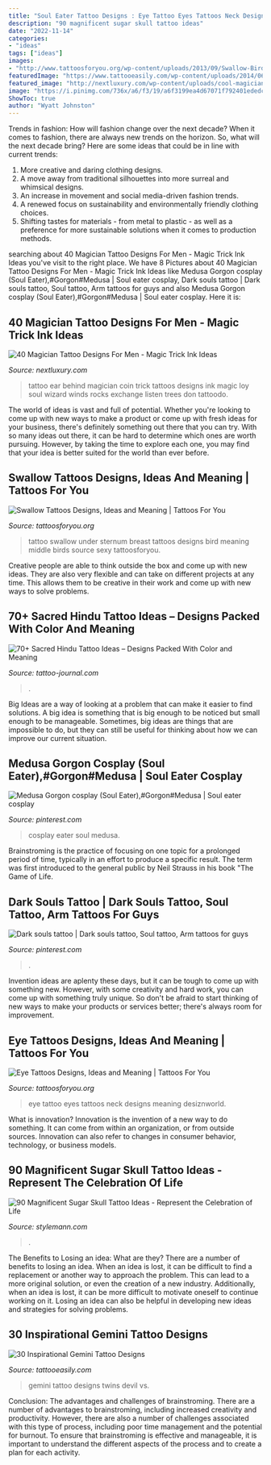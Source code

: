 ```yaml
---
title: "Soul Eater Tattoo Designs : Eye Tattoo Eyes Tattoos Neck Designs Meaning Desiznworld"
description: "90 magnificent sugar skull tattoo ideas"
date: "2022-11-14"
categories:
- "ideas"
tags: ["ideas"]
images:
- "http://www.tattoosforyou.org/wp-content/uploads/2013/09/Swallow-Bird-Tattoo-Designs.jpg"
featuredImage: "https://www.tattooeasily.com/wp-content/uploads/2014/06/url-7.jpg"
featured_image: "http://nextluxury.com/wp-content/uploads/cool-magician-trick-coin-behind-the-ear-tattoo-design-ideas-for-male.jpg"
image: "https://i.pinimg.com/736x/a6/f3/19/a6f3199ea4d67071f792401ededc31c2.jpg"
ShowToc: true
author: "Wyatt Johnston"
---
```



Trends in fashion: How will fashion change over the next decade?
When it comes to fashion, there are always new trends on the horizon. So, what will the next decade bring? Here are some ideas that could be in line with current trends: 
1. More creative and daring clothing designs.
2. A move away from traditional silhouettes into more surreal and whimsical designs.
3. An increase in movement and social media-driven fashion trends.
4. A renewed focus on sustainability and environmentally friendly clothing choices. 
5. Shifting tastes for materials - from metal to plastic - as well as a preference for more sustainable solutions when it comes to production methods.

	

		
searching about 40 Magician Tattoo Designs For Men - Magic Trick Ink Ideas you've visit to the right place. We have 8 Pictures about 40 Magician Tattoo Designs For Men - Magic Trick Ink Ideas like Medusa Gorgon cosplay (Soul Eater),#Gorgon#Medusa | Soul eater cosplay, Dark souls tattoo | Dark souls tattoo, Soul tattoo, Arm tattoos for guys and also Medusa Gorgon cosplay (Soul Eater),#Gorgon#Medusa | Soul eater cosplay. Here it is:
		
    
## 40 Magician Tattoo Designs For Men - Magic Trick Ink Ideas

<img loading=lazy src="http://nextluxury.com/wp-content/uploads/cool-magician-trick-coin-behind-the-ear-tattoo-design-ideas-for-male.jpg" onerror="this.onerror=null;this.src='https://tse4.mm.bing.net/th?id=OIP.Hxstnt8nOP9jhn9EMB9ueQHaJ4&amp;pid=15.1';" alt="40 Magician Tattoo Designs For Men - Magic Trick Ink Ideas">

_Source: nextluxury.com_

>tattoo ear behind magician coin trick tattoos designs ink magic loy soul wizard winds rocks exchange listen trees don tattoodo. 

	

The world of ideas is vast and full of potential. Whether you're looking to come up with new ways to make a product or come up with fresh ideas for your business, there's definitely something out there that you can try. With so many ideas out there, it can be hard to determine which ones are worth pursuing. However, by taking the time to explore each one, you may find that your idea is better suited for the world than ever before.

    
## Swallow Tattoos Designs, Ideas And Meaning | Tattoos For You

<img loading=lazy src="http://www.tattoosforyou.org/wp-content/uploads/2013/09/Swallow-Bird-Tattoo-Designs.jpg" onerror="this.onerror=null;this.src='https://tse1.mm.bing.net/th?id=OIP.5Bjkn40UnfKqc9ndwvZmNQHaJN&amp;pid=15.1';" alt="Swallow Tattoos Designs, Ideas and Meaning | Tattoos For You">

_Source: tattoosforyou.org_

>tattoo swallow under sternum breast tattoos designs bird meaning middle birds source sexy tattoosforyou. 

	

Creative people are able to think outside the box and come up with new ideas. They are also very flexible and can take on different projects at any time. This allows them to be creative in their work and come up with new ways to solve problems.

    
## 70+ Sacred Hindu Tattoo Ideas – Designs Packed With Color And Meaning

<img loading=lazy src="https://tattoo-journal.com/wp-content/uploads/2016/09/hindu-tattoo38.jpg" onerror="this.onerror=null;this.src='https://tse2.mm.bing.net/th?id=OIP.Np7kR5YZW2M43kzRlWuYrgHaFj&amp;pid=15.1';" alt="70+ Sacred Hindu Tattoo Ideas – Designs Packed With Color and Meaning">

_Source: tattoo-journal.com_

>. 

	

Big Ideas are a way of looking at a problem that can make it easier to find solutions. A big idea is something that is big enough to be noticed but small enough to be manageable. Sometimes, big ideas are things that are impossible to do, but they can still be useful for thinking about how we can improve our current situation.

    
## Medusa Gorgon Cosplay (Soul Eater),#Gorgon#Medusa | Soul Eater Cosplay

<img loading=lazy src="https://i.pinimg.com/736x/a6/f3/19/a6f3199ea4d67071f792401ededc31c2.jpg" onerror="this.onerror=null;this.src='https://tse4.mm.bing.net/th?id=OIP.uZq1szOJiQlhgqh8_vilZwHaLJ&amp;pid=15.1';" alt="Medusa Gorgon cosplay (Soul Eater),#Gorgon#Medusa | Soul eater cosplay">

_Source: pinterest.com_

>cosplay eater soul medusa. 

	

Brainstroming is the practice of focusing on one topic for a prolonged period of time, typically in an effort to produce a specific result. The term was first introduced to the general public by Neil Strauss in his book "The Game of Life.

    
## Dark Souls Tattoo | Dark Souls Tattoo, Soul Tattoo, Arm Tattoos For Guys

<img loading=lazy src="https://i.pinimg.com/736x/f6/50/91/f65091fc1be7c659a2901a5fef324608.jpg" onerror="this.onerror=null;this.src='https://tse3.mm.bing.net/th?id=OIP.d6QPcMjwpmjujru5sJSgOgHaHa&amp;pid=15.1';" alt="Dark souls tattoo | Dark souls tattoo, Soul tattoo, Arm tattoos for guys">

_Source: pinterest.com_

>. 

	

Invention ideas are aplenty these days, but it can be tough to come up with something new. However, with some creativity and hard work, you can come up with something truly unique. So don't be afraid to start thinking of new ways to make your products or services better; there's always room for improvement.

    
## Eye Tattoos Designs, Ideas And Meaning | Tattoos For You

<img loading=lazy src="http://www.tattoosforyou.org/wp-content/uploads/2013/09/Tattoo-of-Eyes.jpg" onerror="this.onerror=null;this.src='https://tse1.mm.bing.net/th?id=OIP.Oiw8ApdBWW95hcQYX0Y59gHaHU&amp;pid=15.1';" alt="Eye Tattoos Designs, Ideas and Meaning | Tattoos For You">

_Source: tattoosforyou.org_

>eye tattoo eyes tattoos neck designs meaning desiznworld. 

	

What is innovation?
Innovation is the invention of a new way to do something. It can come from within an organization, or from outside sources. Innovation can also refer to changes in consumer behavior, technology, or business models.

    
## 90 Magnificent Sugar Skull Tattoo Ideas - Represent The Celebration Of Life

<img loading=lazy src="https://stylemann.com/wp-content/uploads/2016/11/13-24-650x650.jpg" onerror="this.onerror=null;this.src='https://tse2.mm.bing.net/th?id=OIP.-ANTZ7QzDYFTBeoIf0EZrAHaHa&amp;pid=15.1';" alt="90 Magnificent Sugar Skull Tattoo Ideas - Represent the Celebration of Life">

_Source: stylemann.com_

>. 

	

The Benefits to Losing an idea: What are they?
There are a number of benefits to losing an idea. When an idea is lost, it can be difficult to find a replacement or another way to approach the problem. This can lead to a more original solution, or even the creation of a new industry. Additionally, when an idea is lost, it can be more difficult to motivate oneself to continue working on it. Losing an idea can also be helpful in developing new ideas and strategies for solving problems.

    
## 30 Inspirational Gemini Tattoo Designs

<img loading=lazy src="https://www.tattooeasily.com/wp-content/uploads/2014/06/url-7.jpg" onerror="this.onerror=null;this.src='https://tse2.mm.bing.net/th?id=OIP.XLzXG6P_rEbq9w1kr5F-ogHaJz&amp;pid=15.1';" alt="30 Inspirational Gemini Tattoo Designs">

_Source: tattooeasily.com_

>gemini tattoo designs twins devil vs. 

	

Conclusion: The advantages and challenges of brainstroming.
There are a number of advantages to brainstroming, including increased creativity and productivity. However, there are also a number of challenges associated with this type of process, including poor time management and the potential for burnout. To ensure that brainstroming is effective and manageable, it is important to understand the different aspects of the process and to create a plan for each activity.

